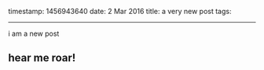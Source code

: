 timestamp: 1456943640
date: 2 Mar 2016
title: a very new post
tags: 

---
i am a new post
 
## hear me roar!

